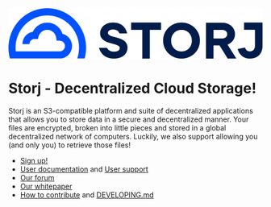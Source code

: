 <picture>
  <source media="(prefers-color-scheme: dark)" srcset="https://raw.githubusercontent.com/storj/.github/main/assets/storj-logo-full-white.png">
  <source media="(prefers-color-scheme: light)" srcset="https://raw.githubusercontent.com/storj/.github/main/assets/storj-logo-full-color.png">
  <img alt="Storj logo" src="https://raw.githubusercontent.com/storj/.github/main/assets/storj-logo-full-color.png" height="100">
</picture>

# Storj - Decentralized Cloud Storage!

Storj is an S3-compatible platform and suite of decentralized applications that
allows you to store data in a secure and decentralized manner. Your files are
encrypted, broken into little pieces and stored in a global decentralized
network of computers. Luckily, we also support allowing you (and only you) to
retrieve those files!

* [Sign up!](https://www.storj.io)
* [User documentation](https://docs.storj.io) and [User support](https://supportdcs.storj.io)
* [Our forum](https://forum.storj.io)
* [Our whitepaper](https://www.storj.io/storjv3.pdf)
* [How to contribute](https://github.com/storj/storj/wiki) and [DEVELOPING.md](https://github.com/storj/storj/blob/main/DEVELOPING.md)

